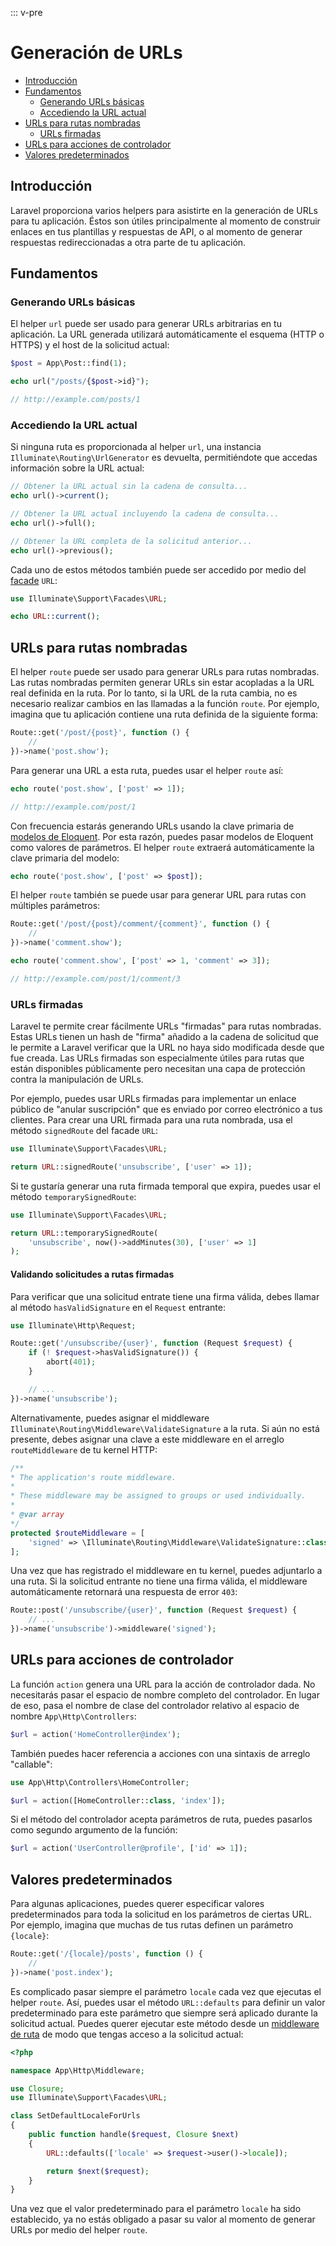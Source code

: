 ::: v-pre

# Generación de URLs

- [Introducción](#introduction)
- [Fundamentos](#the-basics)
    - [Generando URLs básicas](#generating-basic-urls)
    - [Accediendo la URL actual](#accessing-the-current-url)
- [URLs para rutas nombradas](#urls-for-named-routes)
    - [URLs firmadas](#signed-urls)
- [URLs para acciones de controlador](#urls-for-controller-actions)
- [Valores predeterminados](#default-values)

<a name="introduction"></a>
## Introducción

Laravel proporciona varios helpers para asistirte en la generación de URLs para tu aplicación. Éstos son útiles principalmente al momento de construir enlaces en tus plantillas y respuestas de API, o al momento de generar respuestas redireccionadas a otra parte de tu aplicación.

<a name="the-basics"></a>
## Fundamentos

<a name="generating-basic-urls"></a>
### Generando URLs básicas

El helper `url` puede ser usado para generar URLs arbitrarias en tu aplicación. La URL generada utilizará automáticamente el esquema (HTTP o HTTPS) y el host de la solicitud actual:

```php
$post = App\Post::find(1);

echo url("/posts/{$post->id}");

// http://example.com/posts/1
```

<a name="accessing-the-current-url"></a>
### Accediendo la URL actual

Si ninguna ruta es proporcionada al helper `url`, una instancia `Illuminate\Routing\UrlGenerator` es devuelta, permitiéndote que accedas información sobre la URL actual:

```php
// Obtener la URL actual sin la cadena de consulta...
echo url()->current();

// Obtener la URL actual incluyendo la cadena de consulta...
echo url()->full();

// Obtener la URL completa de la solicitud anterior...
echo url()->previous();
```

Cada uno de estos métodos también puede ser accedido por medio del [facade](/facades.html) `URL`:

```php
use Illuminate\Support\Facades\URL;

echo URL::current();
```

<a name="urls-for-named-routes"></a>
## URLs para rutas nombradas

El helper `route` puede ser usado para generar URLs para rutas nombradas. Las rutas nombradas permiten generar URLs sin estar acopladas a la URL real definida en la ruta. Por lo tanto, si la URL de la ruta cambia, no es necesario realizar cambios en las llamadas a la función `route`. Por ejemplo, imagina que tu aplicación contiene una ruta definida de la siguiente forma:

```php
Route::get('/post/{post}', function () {
    //
})->name('post.show');
```

Para generar una URL a esta ruta, puedes usar el helper `route` así:

```php
echo route('post.show', ['post' => 1]);

// http://example.com/post/1
```

Con frecuencia estarás generando URLs usando la clave primaria de [modelos de Eloquent](/eloquent.html). Por esta razón, puedes pasar modelos de Eloquent como valores de parámetros. El helper `route` extraerá automáticamente la clave primaria del modelo:

```php
echo route('post.show', ['post' => $post]);
```

El helper `route` también se puede usar para generar URL para rutas con múltiples parámetros:

```php
Route::get('/post/{post}/comment/{comment}', function () {
    //
})->name('comment.show');

echo route('comment.show', ['post' => 1, 'comment' => 3]);

// http://example.com/post/1/comment/3
```

<a name="signed-urls"></a>
### URLs firmadas

Laravel te permite crear fácilmente URLs "firmadas" para rutas nombradas. Estas URLs tienen un hash de "firma" añadido a la cadena de solicitud que le permite a Laravel verificar que la URL no haya sido modificada desde que fue creada. Las URLs firmadas son especialmente útiles para rutas que están disponibles públicamente pero necesitan una capa de protección contra la manipulación de URLs.

Por ejemplo, puedes usar URLs firmadas para implementar un enlace público de "anular suscripción" que es enviado por correo electrónico a tus clientes. Para crear una URL firmada para una ruta nombrada, usa el método `signedRoute` del facade `URL`:

```php
use Illuminate\Support\Facades\URL;

return URL::signedRoute('unsubscribe', ['user' => 1]);
```

Si te gustaría generar una ruta firmada temporal que expira, puedes usar el método `temporarySignedRoute`:

```php
use Illuminate\Support\Facades\URL;

return URL::temporarySignedRoute(
    'unsubscribe', now()->addMinutes(30), ['user' => 1]
);
```

#### Validando solicitudes a rutas firmadas

Para verificar que una solicitud entrate tiene una firma válida, debes llamar al método `hasValidSignature` en el `Request` entrante:

```php
use Illuminate\Http\Request;

Route::get('/unsubscribe/{user}', function (Request $request) {
    if (! $request->hasValidSignature()) {
        abort(401);
    }

    // ...
})->name('unsubscribe');
```

Alternativamente, puedes asignar el middleware `Illuminate\Routing\Middleware\ValidateSignature` a la ruta. Si aún no está presente, debes asignar una clave a este middleware en el arreglo `routeMiddleware` de tu kernel HTTP:

```php
/**
* The application's route middleware.
*
* These middleware may be assigned to groups or used individually.
*
* @var array
*/
protected $routeMiddleware = [
    'signed' => \Illuminate\Routing\Middleware\ValidateSignature::class,
];
```

Una vez que has registrado el middleware en tu kernel, puedes adjuntarlo a una ruta. Si la solicitud entrante no tiene una firma válida, el middleware automáticamente retornará una respuesta de error `403`:

```php
Route::post('/unsubscribe/{user}', function (Request $request) {
    // ...
})->name('unsubscribe')->middleware('signed');
```

<a name="urls-for-controller-actions"></a>
## URLs para acciones de controlador

La función `action` genera una URL para la acción de controlador dada. No necesitarás pasar el espacio de nombre completo del controlador. En lugar de eso, pasa el nombre de clase del controlador relativo al espacio de nombre `App\Http\Controllers`:

```php
$url = action('HomeController@index');
```

También puedes hacer referencia a acciones con una sintaxis de arreglo "callable":

```php
use App\Http\Controllers\HomeController;

$url = action([HomeController::class, 'index']);
```

Si el método del controlador acepta parámetros de ruta, puedes pasarlos como segundo argumento de la función:

```php
$url = action('UserController@profile', ['id' => 1]);
```

<a name="default-values"></a>
## Valores predeterminados

Para algunas aplicaciones, puedes querer especificar valores predeterminados para toda la solicitud en los parámetros de ciertas URL. Por ejemplo, imagina que muchas de tus rutas definen un parámetro `{locale}`:

```php
Route::get('/{locale}/posts', function () {
    //
})->name('post.index');
```

Es complicado pasar siempre el parámetro `locale` cada vez que ejecutas el helper `route`. Así, puedes usar el método `URL::defaults` para definir un valor predeterminado para este parámetro que siempre será aplicado durante la solicitud actual. Puedes querer ejecutar este método desde un [middleware de ruta](/middleware.html#assigning-middleware-to-routes) de modo que tengas acceso a la solicitud actual:

```php
<?php

namespace App\Http\Middleware;

use Closure;
use Illuminate\Support\Facades\URL;

class SetDefaultLocaleForUrls
{
    public function handle($request, Closure $next)
    {
        URL::defaults(['locale' => $request->user()->locale]);

        return $next($request);
    }
}
```

Una vez que el valor predeterminado para el parámetro `locale` ha sido establecido, ya no estás obligado a pasar su valor al momento de generar URLs por medio del helper `route`.